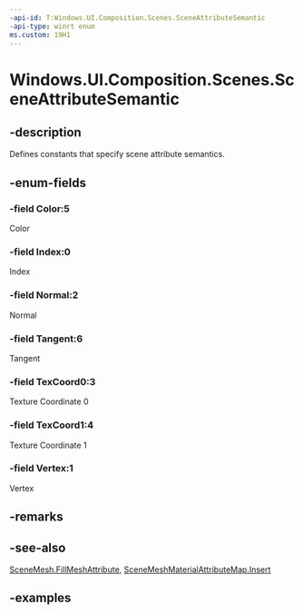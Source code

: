 ```yaml
---
-api-id: T:Windows.UI.Composition.Scenes.SceneAttributeSemantic
-api-type: winrt enum
ms.custom: 19H1
---
```


<!-- Enumeration syntax.
public enum SceneAttributeSemantic : int 
-->

# Windows.UI.Composition.Scenes.SceneAttributeSemantic

## -description

Defines constants that specify scene attribute semantics.



## -enum-fields

### -field Color:5

Color

### -field Index:0

Index

### -field Normal:2

Normal

### -field Tangent:6

Tangent

### -field TexCoord0:3

Texture Coordinate 0

### -field TexCoord1:4

Texture Coordinate 1

### -field Vertex:1

Vertex

## -remarks

## -see-also

[SceneMesh.FillMeshAttribute](scenemesh_fillmeshattribute_1939909497.md), [SceneMeshMaterialAttributeMap.Insert](scenemeshmaterialattributemap_insert_771521042.md)

## -examples








